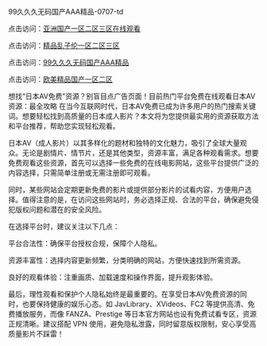 
99久久久无码国产AAA精品-0707-td


点击访问：<a href="https://rtj-3zo.pages.dev/">亚洲国产一区二区三区在线观看</a>

点击访问：<a href="https://gsd-agv.pages.dev/">精品乱子伦一区二区三区</a>

点击访问：<a href="https://tfda.pages.dev/">99久久久无码国产AAA精品</a>

点击访问：<a href="https://cfad.pages.dev/">欧美精品国产一区二区</a>

想找“日本AV免费”资源？别盲目点广告页面！目前热门平台免费在线观看日本AV资源：最全攻略
在当今互联网时代，日本AV免费已成为许多用户的热门搜索关键词。想要轻松找到高质量的日本成人影片？本文将为您提供最实用的资源获取方法和平台推荐，帮助您实现轻松观看。

日本AV（成人影片）以其多样化的题材和独特的文化魅力，吸引了全球大量观众。无论是剧情片、情节片，还是其他类型，资源丰富，满足各种观看需求。想要免费观看这些资源，首先可以选择一些免费的在线电影网站，这些平台提供广泛的内容选择，只需简单注册或无需注册即可观看。

同时，某些网站会定期更新免费的影片或提供部分影片的试看内容，方便用户选择。值得注意的是，在访问这些网站时，务必选择正规、合法的平台，确保避免侵犯版权问题和潜在的安全风险。

在选择平台时，建议关注以下几点：

平台合法性：确保平台授权合规，保障个人隐私。

资源丰富性：选择内容更新频繁，分类明确的网站，方便快速找到所需资源。

良好的观看体验：注重画质、加载速度和操作界面，提升观影体验。

最后，理性观看和保护个人隐私始终是最重要的。在享受日本AV免费资源的同时，也要保持健康的娱乐心态。如 JavLibrary、XVideos、FC2 等提供高清、免费播放服务，而像 FANZA、Prestige 等日本官方网站也设有免费试看专区，资源正规清晰。建议搭配 VPN 使用，避免隐私泄露，同时留意版权限制，安心享受高质量影片不踩雷！

<span style="display:none;">[Canonical link](）</span>
